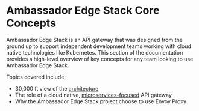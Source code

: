 # Ambassador Edge Stack Core Concepts

Ambassador Edge Stack is an API gateway that was designed from the ground up to support independent development teams working with cloud native technologies like Kubernetes. This section of the documentation provides a high-level overview of key concepts for any team looking to use Ambassador Edge Stack.

Topics covered include:

* 30,000 ft view of the [architecture](/concepts/architecture)
* The role of a cloud native, [microservices-focused](/about/microservices-api-gateways) API gateway
* Why the Ambassador Edge Stack project choose to use Envoy Proxy
